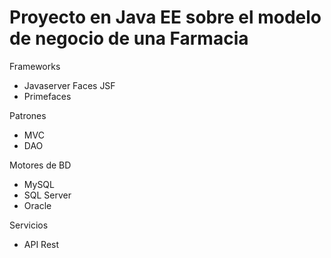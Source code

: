 # Proyecto en Java EE sobre el modelo de negocio de una Farmacia

Frameworks
* Javaserver Faces JSF
* Primefaces

Patrones
* MVC
* DAO

Motores de BD
* MySQL
* SQL Server
* Oracle

Servicios
* API Rest
